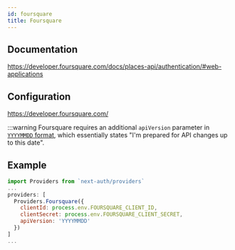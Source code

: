 ```yaml
---
id: foursquare
title: Foursquare
---
```


## Documentation

https://developer.foursquare.com/docs/places-api/authentication/#web-applications

## Configuration

https://developer.foursquare.com/

:::warning
Foursquare requires an additional `apiVersion` parameter in [`YYYYMMDD` format](https://developer.foursquare.com/docs/places-api/versioning/), which essentially states "I'm prepared for API changes up to this date".

## Example

```js
import Providers from `next-auth/providers`
...
providers: [
  Providers.Foursquare({
    clientId: process.env.FOURSQUARE_CLIENT_ID,
    clientSecret: process.env.FOURSQUARE_CLIENT_SECRET,
    apiVersion: 'YYYYMMDD'
  })
]
...
```

